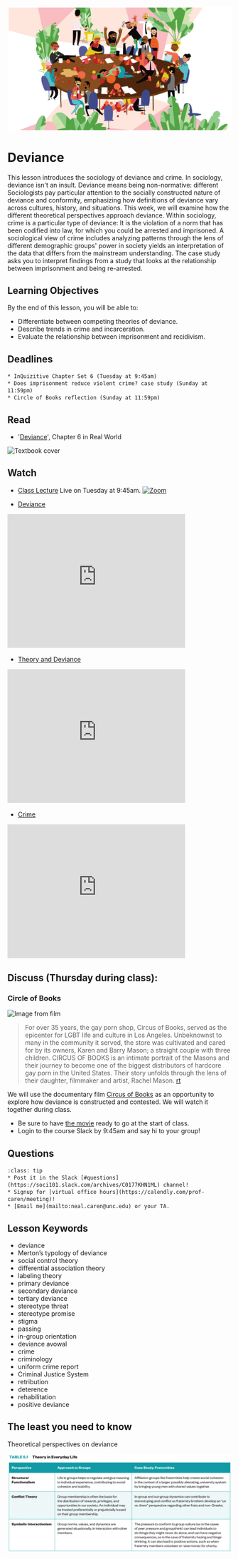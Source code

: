 ![Drawing of people fighting around a table.](../images/REALWORLD7_FIG06_CO.jpg)

# Deviance

This lesson introduces the sociology of deviance and crime. In sociology, deviance isn't an insult.  Deviance means being non-normative: different Sociologists pay particular attention to the socially constructed nature of deviance and conformity, emphasizing how definitions of deviance vary across cultures, history, and situations.  This week, we will examine how the different theoretical perspectives approach deviance. Within sociology, crime is a particular type of deviance: It is the violation of a norm that has been codified into law, for which you could be arrested and imprisoned.  A sociological view of crime includes analyzing patterns through the lens of different demographic groups' power in society yields an interpretation of the data that differs from the mainstream understanding. The case study asks you to interpret findings from a study that looks at the relationship between imprisonment and being re-arrested.

## Learning Objectives

By the end of this lesson, you will be able to:
* Differentiate between competing theories of deviance.
* Describe trends in crime and incarceration.
* Evaluate the relationship between imprisonment and recidivism.

## Deadlines

```{admonition} Be sure to hand these in before the deadline   
* InQuizitive Chapter Set 6 (Tuesday at 9:45am)
* Does imprisonment reduce violent crime? case study (Sunday at 11:59pm)
* Circle of Books reflection (Sunday at 11:59pm)

```

## Read
* '[Deviance](https://digital.wwnorton.com/87056/r/goto/cfi/92!/4)', Chapter 6 in Real World    

![Textbook cover](https://cdn.wwnorton.com/dam_booktitles/733/img/cover/9780393419337_300.jpeg)



## Watch
* [Class Lecture](https://unc.zoom.us/j/96531859232) Live on Tuesday at 9:45am.
[![Zoom](https://cuit.columbia.edu/sites/default/files/styles/cu_crop/public/content/zoom-logo-transparent-6.png?itok=PJk3QEss)](https://unc.zoom.us/j/96531859232)

* [Deviance](https://www.youtube.com/watch?v=BGq9zW9w3Fw)




<iframe
    width="400"
    height="300"
    src="https://www.youtube.com/embed/BGq9zW9w3Fw"
    frameborder="0"
    allowfullscreen
></iframe>





* [Theory and Deviance](https://www.youtube.com/watch?v=06IS_X7hWWI)




<iframe
    width="400"
    height="300"
    src="https://www.youtube.com/embed/06IS_X7hWWI"
    frameborder="0"
    allowfullscreen
></iframe>




* [Crime](https://www.youtube.com/watch?v=zBodqwAlW3A)






<iframe
    width="400"
    height="300"
    src="https://www.youtube.com/embed/zBodqwAlW3A"
    frameborder="0"
    allowfullscreen
></iframe>





## Discuss (Thursday during class):
### Circle of Books

![Image from film](https://flxt.tmsimg.com/assets/p16869165_i_h10_aa.jpg)

> For over 35 years, the gay porn shop, Circus of Books, served as the epicenter for LGBT life and culture in Los Angeles. Unbeknownst to many in the community it served, the store was cultivated and cared for by its owners, Karen and Barry Mason; a straight couple with three children. CIRCUS OF BOOKS is an intimate portrait of the Masons and their journey to become one of the biggest distributors of hardcore gay porn in the United States. Their story unfolds through the lens of their daughter, filmmaker and artist, Rachel Mason. [rt](https://www.rottentomatoes.com/m/circus_of_books)


We will use the documentary film [Circus of Books](https://www.netflix.com/title/81011569) as an opportunity to explore how deviance is constructed and contested.  We will watch it together during class.    
* Be sure to have [the movie](https://www.netflix.com/title/81011569) ready to go at the start of class.
* Login to the course Slack by 9:45am and say hi to your group!






## Questions

```{admonition} If you have any questions at all about what you are supposed to do on this assignment, please remember I am here to help. Reach out any time so I can support your success.
:class: tip
* Post it in the Slack [#questions](https://soci101.slack.com/archives/C0177KHN1ML) channel!
* Signup for [virtual office hours](https://calendly.com/prof-caren/meeting)!
* [Email me](mailto:neal.caren@unc.edu) or your TA.
```


## Lesson Keywords

* deviance
* Merton’s typology of deviance
* social control theory
* differential association theory
* labeling theory
* primary deviance
* secondary deviance
* tertiary deviance
* stereotype threat
* stereotype promise
* stigma
* passing
* in-group orientation
* deviance avowal
* crime
* criminology
* uniform crime report
* Criminal Justice System
* retribution
* deterence
* rehabilitation
* positive deviance

## The least you need to know
Theoretical perspectives on deviance

![Table 1 from Chapter 6 in the textbook](../images/REALWORLD7_TABLE05.01.jpg "Table 1 from Chapter 5 in the textbook")

